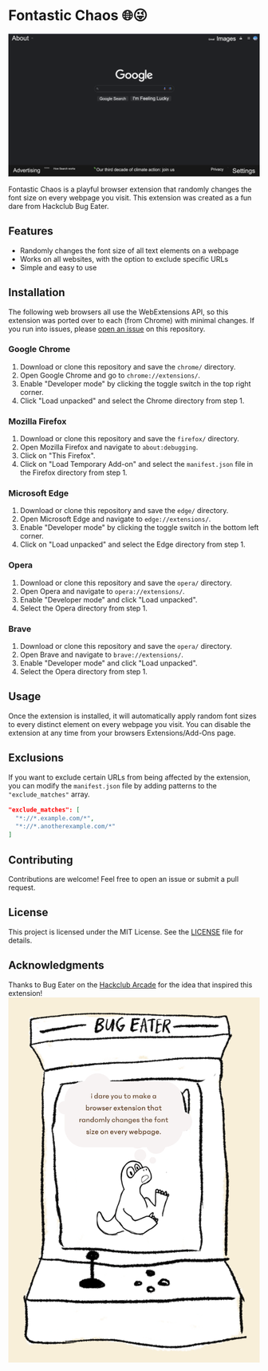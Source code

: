 # Fontastic Chaos 🌐😜

![Demonstration](https://github.com/shrysjain/fontastic-chaos/blob/main/assets/demonstration.png?raw=true)

Fontastic Chaos is a playful browser extension that randomly changes the font size on every webpage you visit. This extension was created as a fun dare from Hackclub Bug Eater.

## Features

- Randomly changes the font size of all text elements on a webpage
- Works on all websites, with the option to exclude specific URLs
- Simple and easy to use

## Installation

The following web browsers all use the WebExtensions API, so this extension was ported over to each (from Chrome) with minimal changes. If you run into issues, please [open an issue](https://github.com/shrysjain/fontastic-chaos/issues/new) on this repository.

### Google Chrome

1. Download or clone this repository and save the `chrome/` directory.
2. Open Google Chrome and go to `chrome://extensions/`.
3. Enable "Developer mode" by clicking the toggle switch in the top right corner.
4. Click "Load unpacked" and select the Chrome directory from step 1.

### Mozilla Firefox

1. Download or clone this repository and save the `firefox/` directory.
2. Open Mozilla Firefox and navigate to `about:debugging`.
3. Click on "This Firefox".
4. Click on "Load Temporary Add-on" and select the `manifest.json` file in the Firefox directory from step 1.

### Microsoft Edge

1. Download or clone this repository and save the `edge/` directory.
2. Open Microsoft Edge and navigate to `edge://extensions/`.
3. Enable "Developer mode" by clicking the toggle switch in the bottom left corner.
4. Click on "Load unpacked" and select the Edge directory from step 1.

### Opera

1. Download or clone this repository and save the `opera/` directory.
2. Open Opera and navigate to `opera://extensions/`.
3. Enable "Developer mode" and click "Load unpacked".
4. Select the Opera directory from step 1.

### Brave

1. Download or clone this repository and save the `opera/` directory.
2. Open Brave and navigate to `brave://extensions/`.
3. Enable "Developer mode" and click "Load unpacked".
4. Select the Opera directory from step 1.

## Usage

Once the extension is installed, it will automatically apply random font sizes to every distinct element on every webpage you visit. You can disable the extension at any time from your browsers Extensions/Add-Ons page.

## Exclusions

If you want to exclude certain URLs from being affected by the extension, you can modify the `manifest.json` file by adding patterns to the `"exclude_matches"` array.

```json
"exclude_matches": [
  "*://*.example.com/*",
  "*://*.anotherexample.com/*"
]
```

## Contributing

Contributions are welcome! Feel free to open an issue or submit a pull request.

## License

This project is licensed under the MIT License. See the [LICENSE](./LICENSE) file for details.

## Acknowledgments

Thanks to Bug Eater on the [Hackclub Arcade](https://hackclub.com/arcade/) for the idea that inspired this extension!
![Bug Eater](https://github.com/shrysjain/fontastic-chaos/blob/main/assets/bug_eater.png?raw=true)
